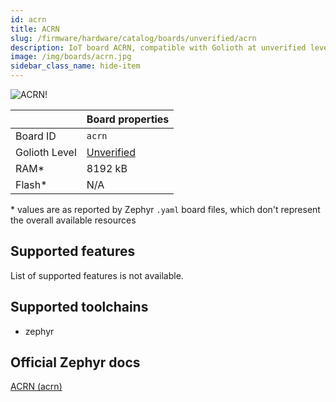 ```yaml
---
id: acrn
title: ACRN
slug: /firmware/hardware/catalog/boards/unverified/acrn
description: IoT board ACRN, compatible with Golioth at unverified level.
image: /img/boards/acrn.jpg
sidebar_class_name: hide-item
---
```


[//]: # (This is an auto-generated file, do not edit! Changes to it will be lost upon re-generation)

![ACRN!](/img/boards/acrn.jpg "ACRN")

|                | Board properties     |
| -------------  | -------------------- |
| Board ID       | `acrn` |
| Golioth Level  | [Unverified](/firmware/hardware#unverified-boards) |
| RAM*           | 8192 kB |
| Flash*         | N/A |

\* values are as reported by Zephyr `.yaml` board files, which don't represent the overall available resources



## Supported features

List of supported features is not available.

## Supported toolchains

* zephyr

## Official Zephyr docs

[ACRN (acrn)](https://docs.zephyrproject.org/latest/boards/acrn/acrn/doc/index.html)
